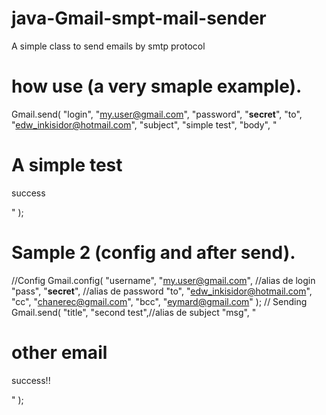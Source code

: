 # java-Gmail-smpt-mail-sender
A simple class to send emails by smtp protocol

# how use (a very smaple example).

  Gmail.send(
		"login", "my.user@gmail.com",
		"password", "**secret**",
		"to", "edw_inkisidor@hotmail.com",
		"subject", "simple test",
		"body", "<h1>A simple test</h1><p>success<p>"
	);

# Sample 2 (config and after send).

  //Config
	Gmail.config(
		"username", "my.user@gmail.com", //alias de login
		"pass", "**secret**", //alias de password
		"to", "edw_inkisidor@hotmail.com",
		"cc", "chanerec@gmail.com",
		"bcc", "eymard@gmail.com"
	);
	// Sending
	Gmail.send(
		"title", "second test",//alias de subject
		"msg", "<h1>other email</h1><p>success!!<p>"
	);
